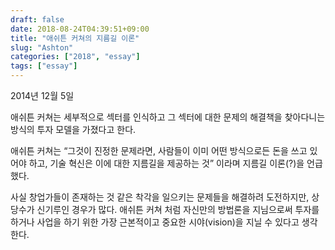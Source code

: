 ```yaml
---
draft: false
date: 2018-08-24T04:39:51+09:00
title: "애쉬튼 커쳐의 지름길 이론"
slug: "Ashton"
categories: ["2018", "essay"]
tags: ["essay"]
---
```

2014년 12월 5일

애쉬튼 커쳐는 세부적으로 섹터를 인식하고 그 섹터에 대한 문제의 해결책을 찾아다니는 방식의 투자 모델을 가졌다고 한다.

애쉬튼 커쳐는 “그것이 진정한 문제라면, 사람들이 이미 어떤 방식으로든 돈을 쓰고 있어야 하고, 기술 혁신은 이에 대한 지름길을 제공하는 것” 이라며 지름길 이론(?)을 언급했다.

사실 창업가들이 존재하는 것 같은 착각을 일으키는 문제들을 해결하려 도전하지만, 상당수가 신기루인 경우가 많다. 애쉬튼 커쳐 처럼 자신만의 방법론을 지님으로써 투자를 하거나 사업을 하기 위한 가장 근본적이고 중요한 시야(vision)을 지닐 수 있다고 생각한다.
